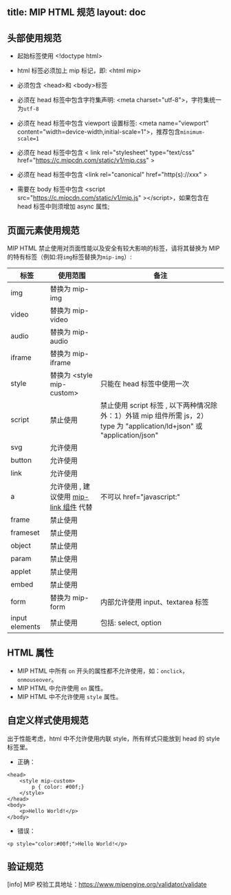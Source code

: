 title: MIP HTML 规范
layout: doc
---

## 头部使用规范

- 起始标签使用 &lt;!doctype html&gt;

- html 标签必须加上 mip 标记，即:  &lt;html mip&gt;

- 必须包含 &lt;head&gt;和  &lt;body&gt;标签

- 必须在 head 标签中包含字符集声明:  &lt;meta charset="utf-8"&gt;，字符集统一为`utf-8`

- 必须在 head 标签中包含 viewport 设置标签:  &lt;meta name="viewport" content="width=device-width,initial-scale=1"&gt;，推荐包含`minimum-scale=1`

- 必须在 head 标签中包含 &lt; link rel="stylesheet" type="text/css" href="https://c.mipcdn.com/static/v1/mip.css" &gt;

- 必须在 head 标签中包含 &lt;link rel="canonical" href="http(s)://xxx" &gt;

- 需要在 body 标签中包含 &lt;script src="https://c.mipcdn.com/static/v1/mip.js" &gt;&lt;/script&gt;，如果包含在 head 标签中则须增加 async 属性;

## 页面元素使用规范

MIP HTML 禁止使用对页面性能以及安全有较大影响的标签，请将其替换为 MIP 的特有标签（例如:将`img`标签替换为`mip-img`）:

|标签|使用范围|备注|
|--|--|--|
|img	|<span class="mipengine-doc-orange"> 替换为 mip-img</span>||
|video	|<span class="mipengine-doc-orange"> 替换为 mip-video</span>||
|audio	|<span class="mipengine-doc-orange"> 替换为 mip-audio</span>||
|iframe	|<span class="mipengine-doc-orange"> 替换为 mip-iframe</span>||
|style	|<span class="mipengine-doc-orange"> 替换为 &lt;style mip-custom&gt;</span>|只能在 head 标签中使用一次|
|script |<span class="mipengine-doc-red"> 禁止使用 </span>|禁止使用 script 标签 , 以下两种情况除外：1）外链 mip 组件所需 js，2）type 为 "application/ld+json" 或 "application/json"|
|svg	|<span class="mipengine-doc-green"> 允许使用 </span>||
|button	|<span class="mipengine-doc-green"> 允许使用 </span>||
|link	|<span class="mipengine-doc-green"> 允许使用 </span>||
|a	    |<span class="mipengine-doc-green"> 允许使用 , 建议使用 [mip-link 组件](/examples/mip-extensions/mip-link.html) 代替 </span>|<span class="mipengine-doc-red"> 不可以 href="javascript:"</span>|
|frame	|<span class="mipengine-doc-red"> 禁止使用 </span>||
|frameset|<span class="mipengine-doc-red"> 禁止使用 </span>||
|object	|<span class="mipengine-doc-red"> 禁止使用 </span>||
|param	|<span class="mipengine-doc-red"> 禁止使用 </span>||
|applet	|<span class="mipengine-doc-red"> 禁止使用 </span>||
|embed	|<span class="mipengine-doc-red"> 禁止使用 </span>||
|form	|<span class="mipengine-doc-orange"> 替换为 mip-form</span>|内部允许使用 input、textarea 标签|
|input elements	|<span class="mipengine-doc-red"> 禁止使用 </span>|包括: select, option|

## HTML 属性

- MIP HTML 中所有 `on` 开头的属性都不允许使用，如：`onclick`，`onmouseover`。
- MIP HTML 中允许使用 `on` 属性。
- MIP HTML 中不允许使用 `style` 属性。

## 自定义样式使用规范

出于性能考虑，html 中不允许使用内联 style，所有样式只能放到 head 的 style 标签里。
- 正确：

```
<head>
    <style mip-custom>
        p { color: #00f;}
    </style>
</head>
<body>
    <p>Hello World!</p>
</body>
```

- 错误：

```
<p style="color:#00f;">Hello World!</p>
```

## 验证规范
[info] MIP 校验工具地址：https://www.mipengine.org/validator/validate
